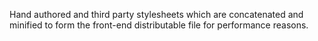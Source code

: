 Hand authored and third party stylesheets which are concatenated and minified to form the front-end distributable file for performance reasons.